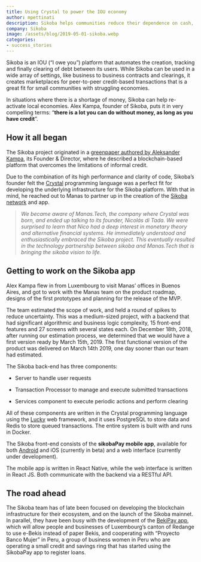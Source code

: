 ```yaml
---
title: Using Crystal to power the IOU economy
author: mpettinati
description: Sikoba helps communities reduce their dependence on cash, by unlocking hidden financial resources.
company: Sikoba
image: /assets/blog/2019-05-01-sikoba.webp
categories:
- success_stories
---
```


Sikoba is an IOU (“I owe you”) platform that automates the creation, tracking and finally clearing of debt between its users. While Sikoba can be used in a wide array of settings, like business to business contracts and clearings, it creates marketplaces for peer-to-peer credit-based transactions that is a great fit for small communities with struggling economies.

In situations where there is a shortage of money, Sikoba can help re-activate local economies. Alex Kampa, founder of Sikoba, puts it in very compelling terms: “**there is a lot you can do without money, as long as you have credit**”.

## How it all began

The Sikoba project originated in a [greenpaper authored by Aleksander Kampa](https://www.sikoba.com/docs/Sikoba_GreenPaper.pdf), its Founder & Director, where he described a blockchain-based platform that overcomes the limitations of informal credit.

Due to the combination of its high performance and clarity of code, Sikoba’s founder felt the [Crystal](https://manas.tech/projects/crystal/) programming language was a perfect fit for developing the underlying infrastructure for the Sikoba platform. With that in mind, he reached out to Manas to partner up in the creation of the [Sikoba network](https://medium.com/@sikoba.network) and app.

> _We became aware of Manas.Tech, the company where Crystal was born, and ended up talking to its founder, Nicolás di Tada. We were surprised to learn that Nico had a deep interest in monetary theory and alternative financial systems. He immediately understood and enthusiastically embraced the Sikoba project. This eventually resulted in the technology partnership between sikoba and Manas.Tech that is bringing the sikoba vision to life._

## Getting to work on the Sikoba app

Alex Kampa flew in from Luxembourg to visit Manas’ offices in Buenos Aires, and got to work with the Manas team on the product roadmap, designs of the first prototypes and planning for the release of the MVP.

The team estimated the scope of work, and held a round of spikes to reduce uncertainty. This was a medium-sized project, with a backend that had significant algorithmic and business logic complexity, 15 front-end features and 27 screens with several states each. On December 18th, 2018, after running our estimation process, we determined that we would have a first version ready by March 15th, 2019. The first functional version of the product was delivered on March 14th 2019, one day sooner than our team had estimated.

The Sikoba back-end has three components:

* Server to handle user requests

* Transaction Processor to manage and execute submitted transactions

* Services component to execute periodic actions and perform clearing

All of these components are written in the Crystal programming language using the [Lucky](https://www.luckyframework.org/) web framework, and it uses PostgreSQL to store data and Redis to store queued transactions. The entire system is built with and runs in Docker.

The Sikoba front-end consists of the **sikobaPay mobile app**, available for both [Android](https://play.google.com/store/apps/details?id=com.sikoba.dev&hl=es_GT) and iOS (currently in beta) and a web interface (currently under development).

The mobile app is written in React Native, while the web interface is written in React JS. Both communicate with the backend via a RESTful API.

## The road ahead

The Sikoba team has of late been focused on developing the blockchain infrastructure for their ecosystem, and on the launch of the Sikoba mainnet. In parallel, they have been busy with the development of the [BekiPay app](https://play.google.com/store/apps/details?id=com.sikoba.bekiPay&hl=en&gl=US), which will allow people and businesses of Luxembourg’s canton of Redange to use e-Bekis instead of paper Bekis, and cooperating with “Proyecto Banco Mujer” in Peru, a group of business women in Peru who are operating a small credit and savings ring that has started using the SikobaPay app to register loans.
